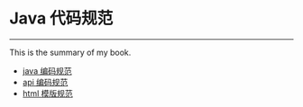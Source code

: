 # Java 代码规范

---

This is the summary of my book.

* [java 编码规范](java.md)
* [api 编码规范](api.md)
* [html 模版规范](html.md)
